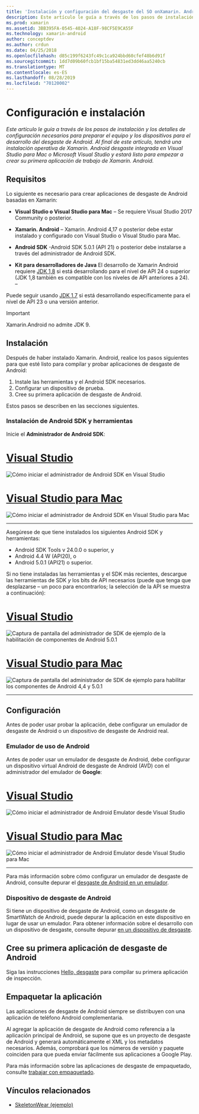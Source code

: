 ```yaml
---
title: 'Instalación y configuración del desgaste del SO onXamarin. Android '
description: Este artículo le guía a través de los pasos de instalación y los detalles de configuración necesarios para preparar el equipo y los dispositivos para el desarrollo del desgaste de Android. Al final de este artículo, tendrá una instalación operativa de Xamarin. Android desgaste integrada en Visual Studio para Mac o Microsoft Visual Studio y estará listo para empezar a crear su primera aplicación de trabajo de Xamarin. Android.
ms.prod: xamarin
ms.assetid: 3BB395FA-0545-4024-A18F-98CF5E9CA55F
ms.technology: xamarin-android
author: conceptdev
ms.author: crdun
ms.date: 04/25/2018
ms.openlocfilehash: d85c199f6243fc49c1ca924bbd60cfef48b6d91f
ms.sourcegitcommit: 1dd7d09b60fcb1bf15ba54831ed3dd46aa5240cb
ms.translationtype: MT
ms.contentlocale: es-ES
ms.lasthandoff: 08/28/2019
ms.locfileid: "70120002"
---
```

# <a name="setup-and-installation"></a>Configuración e instalación

_Este artículo le guía a través de los pasos de instalación y los detalles de configuración necesarios para preparar el equipo y los dispositivos para el desarrollo del desgaste de Android. Al final de este artículo, tendrá una instalación operativa de Xamarin. Android desgaste integrada en Visual Studio para Mac o Microsoft Visual Studio y estará listo para empezar a crear su primera aplicación de trabajo de Xamarin. Android._

## <a name="requirements"></a>Requisitos

Lo siguiente es necesario para crear aplicaciones de desgaste de Android basadas en Xamarin:

- **Visual Studio o Visual Studio para Mac** &ndash; Se requiere Visual Studio 2017 Community o posterior.

- **Xamarin. Android** &ndash; Xamarin. Android 4,17 o posterior debe estar instalado y configurado con Visual Studio o Visual Studio para Mac.

- **Android SDK** -Android SDK 5.0.1 (API 21) o posterior debe instalarse a través del administrador de Android SDK.

- **Kit para desarrolladores de Java** El desarrollo de Xamarin Android requiere [JDK 1,8](https://www.oracle.com/technetwork/java/javase/downloads/jdk8-downloads-2133151.html) si está desarrollando para el nivel de API 24 o superior (JDK 1,8 también es compatible con los niveles de API anteriores a 24). &ndash;

Puede seguir usando [JDK 1,7](https://www.oracle.com/technetwork/java/javase/downloads/jdk7-downloads-1880260.html) si está desarrollando específicamente para el nivel de API 23 o una versión anterior.

> [!IMPORTANT]
> Xamarin.Android no admite JDK 9.

## <a name="installation"></a>Instalación

Después de haber instalado Xamarin. Android, realice los pasos siguientes para que esté listo para compilar y probar aplicaciones de desgaste de Android: 

1. Instale las herramientas y el Android SDK necesarios.
2. Configurar un dispositivo de prueba.
3. Cree su primera aplicación de desgaste de Android.

Estos pasos se describen en las secciones siguientes.


### <a name="install-android-sdk-and-tools"></a>Instalación de Android SDK y herramientas 

Inicie el **Administrador de Android SDK**: 

# <a name="visual-studiotabwindows"></a>[Visual Studio](#tab/windows)

![Cómo iniciar el administrador de Android SDK en Visual Studio](installation-images/vs/sdk-menu.png)

# <a name="visual-studio-for-mactabmacos"></a>[Visual Studio para Mac](#tab/macos)

![Cómo iniciar el administrador de Android SDK en Visual Studio para Mac](installation-images/xs/sdk-menu.png)

-----


Asegúrese de que tiene instalados los siguientes Android SDK y herramientas:

- Android SDK Tools v 24.0.0 o superior, y
- Android 4.4 W (API20), o
- Android 5.0.1 (API21) o superior.

Si no tiene instaladas las herramientas y el SDK más recientes, descargue las herramientas de SDK *y* los bits de API necesarios (puede que tenga que desplazarse &ndash; un poco para encontrarlos; la selección de la API se muestra a continuación): 

# <a name="visual-studiotabwindows"></a>[Visual Studio](#tab/windows)

![Captura de pantalla del administrador de SDK de ejemplo de la habilitación de componentes de Android 5.0.1](installation-images/vs/sdk-select.png)

# <a name="visual-studio-for-mactabmacos"></a>[Visual Studio para Mac](#tab/macos)

![Captura de pantalla del administrador de SDK de ejemplo para habilitar los componentes de Android 4,4 y 5.0.1](installation-images/xs/sdk-select.png)

-----


## <a name="configuration"></a>Configuración

Antes de poder usar probar la aplicación, debe configurar un emulador de desgaste de Android o un dispositivo de desgaste de Android real. 


### <a name="android-wear-emulator"></a>Emulador de uso de Android

Antes de poder usar un emulador de desgaste de Android, debe configurar un dispositivo virtual Android de desgaste de Android (AVD) con el administrador del emulador de **Google**:

# <a name="visual-studiotabwindows"></a>[Visual Studio](#tab/windows)

![Cómo iniciar el administrador de Android Emulator desde Visual Studio](installation-images/vs/emulator-menu.png)

# <a name="visual-studio-for-mactabmacos"></a>[Visual Studio para Mac](#tab/macos)

![Cómo iniciar el administrador de Android Emulator desde Visual Studio para Mac](installation-images/xs/emulator-menu.png)

-----

Para más información sobre cómo configurar un emulador de desgaste de Android, consulte depurar el [desgaste de Android en un emulador](~/android/wear/deploy-test/debug-on-emulator.md).


### <a name="android-wear-device"></a>Dispositivo de desgaste de Android

Si tiene un dispositivo de desgaste de Android, como un desgaste de SmartWatch de Android, puede depurar la aplicación en este dispositivo en lugar de usar un emulador. Para obtener información sobre el desarrollo con un dispositivo de desgaste, consulte depurar [en un dispositivo de desgaste](~/android/wear/deploy-test/debug-on-device.md).


## <a name="create-your-first-android-wear-app"></a>Cree su primera aplicación de desgaste de Android

Siga las instrucciones [Hello, desgaste](~/android/wear/get-started/hello-wear.md) para compilar su primera aplicación de inspección.


## <a name="packaging-your-app"></a>Empaquetar la aplicación

Las aplicaciones de desgaste de Android siempre se distribuyen con una aplicación de teléfono Android complementaria. 

Al agregar la aplicación de desgaste de Android como referencia a la aplicación principal de Android, se supone que es un proyecto de desgaste de Android y generará automáticamente el XML y los metadatos necesarios. Además, comprobará que los números de versión y paquete coinciden para que pueda enviar fácilmente sus aplicaciones a Google Play. 

Para más información sobre las aplicaciones de desgaste de empaquetado, consulte [trabajar con empaquetado](~/android/wear/deploy-test/packaging.md).


## <a name="related-links"></a>Vínculos relacionados

- [SkeletonWear (ejemplo)](https://docs.microsoft.com/samples/xamarin/monodroid-samples/wear-skeletonwear)
